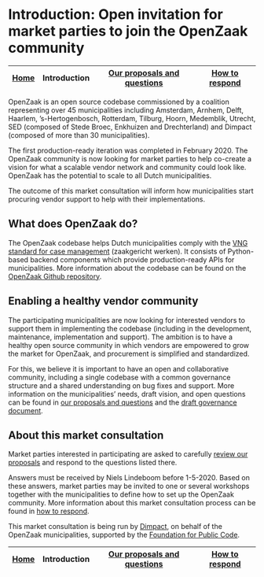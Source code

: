 # Introduction: Open invitation for market parties to join the OpenZaak community

| <a href="https://hackmd.io/b6mszG6HRjyDGRCi72_y2w">Home</a> | Introduction | <a href="https://hackmd.io/OFGiBKmLSh6ug7Gpv3Hbzw">Our proposals and questions</a> | <a href="https://hackmd.io/AQOmgrpSQIeMVC4OhFxKDA">How to respond</a> |
| -------- | -------- | -------- | -------- |

OpenZaak is an open source codebase commissioned by a coalition representing over 45 municipalities including Amsterdam, Arnhem, Delft, Haarlem, ’s-Hertogenbosch, Rotterdam, Tilburg, Hoorn, Medemblik, Utrecht, SED (composed of Stede Broec, Enkhuizen and Drechterland) and Dimpact (composed of more than 30 municipalities).

The first production-ready iteration was completed in February 2020. The OpenZaak community is now looking for market parties to help co-create a vision for what a scalable vendor network and community could look like. OpenZaak has the potential to scale to all Dutch municipalities.

The outcome of this market consultation will inform how municipalities start procuring vendor support to help with their implementations.

## What does OpenZaak do?

The OpenZaak codebase helps Dutch municipalities comply with the [VNG standard for case management](https://www.vngrealisatie.nl/producten/api-standaarden-zaakgericht-werken) (zaakgericht werken). It consists of Python-based backend components which provide production-ready APIs for municipalities. More information about the codebase can be found on the [OpenZaak Github repository](https://github.com/open-zaak/open-zaak).

## Enabling a healthy vendor community

The participating municipalities are now looking for interested vendors to support them in implementing the codebase (including in the development, maintenance, implementation and support). The ambition is to have a healthy open source community in which vendors are empowered to grow the market for OpenZaak, and procurement is simplified and standardized.

For this, we believe it is important to have an open and collaborative community, including a single codebase with a common governance structure and a shared understanding on bug fixes and support. More information on the municipalities’ needs, draft vision, and open questions can be found in [our proposals and questions](https://hackmd.io/XJ0rLW4pQXCJjZIw9A7ArQ) and the [draft governance document](governance.md).

## About this market consultation

Market parties interested in participating are asked to carefully [review our proposals](https://hackmd.io/XJ0rLW4pQXCJjZIw9A7ArQ) and respond to the questions listed there.

Answers must be received by Niels Lindeboom before 1-5-2020. Based on these answers, market parties may be invited to one or several workshops together with the municipalities to define how to set up the OpenZaak community. More information about this market consultation process can be found in [how to respond](https://hackmd.io/AQOmgrpSQIeMVC4OhFxKDA).

This market consultation is being run by [Dimpact](https://www.dimpact.nl/), on behalf of the OpenZaak municipalities, supported by the [Foundation for Public Code](https://publiccode.net/).

| <a href="https://hackmd.io/b6mszG6HRjyDGRCi72_y2w">Home</a> | Introduction | <a href="https://hackmd.io/OFGiBKmLSh6ug7Gpv3Hbzw">Our proposals and questions</a> | <a href="https://hackmd.io/AQOmgrpSQIeMVC4OhFxKDA">How to respond</a> |
| -------- | -------- | -------- | -------- |
